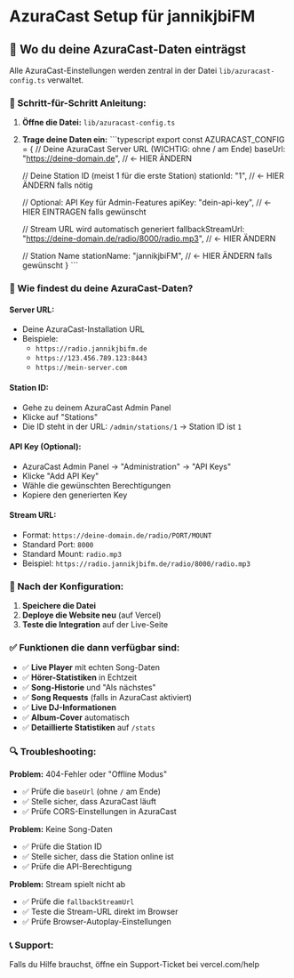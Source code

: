 # AzuraCast Setup für jannikjbiFM

## 🎯 Wo du deine AzuraCast-Daten einträgst

Alle AzuraCast-Einstellungen werden zentral in der Datei `lib/azuracast-config.ts` verwaltet.

### 📝 Schritt-für-Schritt Anleitung:

1. **Öffne die Datei:** `lib/azuracast-config.ts`

2. **Trage deine Daten ein:**
   \`\`\`typescript
   export const AZURACAST_CONFIG = {
     // Deine AzuraCast Server URL (WICHTIG: ohne / am Ende)
     baseUrl: "https://deine-domain.de",  // ← HIER ÄNDERN
     
     // Deine Station ID (meist 1 für die erste Station)
     stationId: "1",  // ← HIER ÄNDERN falls nötig
     
     // Optional: API Key für Admin-Features
     apiKey: "dein-api-key",  // ← HIER EINTRAGEN falls gewünscht
     
     // Stream URL wird automatisch generiert
     fallbackStreamUrl: "https://deine-domain.de/radio/8000/radio.mp3",  // ← HIER ÄNDERN
     
     // Station Name
     stationName: "jannikjbiFM",  // ← HIER ÄNDERN falls gewünscht
   }
   \`\`\`

### 🔧 Wie findest du deine AzuraCast-Daten?

#### **Server URL:**
- Deine AzuraCast-Installation URL
- Beispiele: 
  - `https://radio.jannikjbifm.de`
  - `https://123.456.789.123:8443`
  - `https://mein-server.com`

#### **Station ID:**
- Gehe zu deinem AzuraCast Admin Panel
- Klicke auf "Stations"
- Die ID steht in der URL: `/admin/stations/1` → Station ID ist `1`

#### **API Key (Optional):**
- AzuraCast Admin Panel → "Administration" → "API Keys"
- Klicke "Add API Key"
- Wähle die gewünschten Berechtigungen
- Kopiere den generierten Key

#### **Stream URL:**
- Format: `https://deine-domain.de/radio/PORT/MOUNT`
- Standard Port: `8000`
- Standard Mount: `radio.mp3`
- Beispiel: `https://radio.jannikjbifm.de/radio/8000/radio.mp3`

### 🚀 Nach der Konfiguration:

1. **Speichere die Datei**
2. **Deploye die Website neu** (auf Vercel)
3. **Teste die Integration** auf der Live-Seite

### ✅ Funktionen die dann verfügbar sind:

- ✅ **Live Player** mit echten Song-Daten
- ✅ **Hörer-Statistiken** in Echtzeit
- ✅ **Song-Historie** und "Als nächstes"
- ✅ **Song Requests** (falls in AzuraCast aktiviert)
- ✅ **Live DJ-Informationen**
- ✅ **Album-Cover** automatisch
- ✅ **Detaillierte Statistiken** auf `/stats`

### 🔍 Troubleshooting:

**Problem:** 404-Fehler oder "Offline Modus"
- ✅ Prüfe die `baseUrl` (ohne `/` am Ende)
- ✅ Stelle sicher, dass AzuraCast läuft
- ✅ Prüfe CORS-Einstellungen in AzuraCast

**Problem:** Keine Song-Daten
- ✅ Prüfe die Station ID
- ✅ Stelle sicher, dass die Station online ist
- ✅ Prüfe die API-Berechtigung

**Problem:** Stream spielt nicht ab
- ✅ Prüfe die `fallbackStreamUrl`
- ✅ Teste die Stream-URL direkt im Browser
- ✅ Prüfe Browser-Autoplay-Einstellungen

### 📞 Support:

Falls du Hilfe brauchst, öffne ein Support-Ticket bei vercel.com/help
